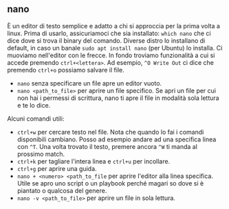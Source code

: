 ## nano

È un editor di testo semplice e adatto a chi si approccia per la prima volta a linux. Prima di usarlo, assicuriamoci che sia installato: `which nano` che ci dice dove si trova il binary del comando. Diverse distro lo installano di default, in caso un banale `sudo apt install nano` (per Ubuntu) lo installa. Ci muoviamo nell'editor con le frecce. In fondo troviamo funzionalità a cui si accede premendo `ctrl+<lettera>`. Ad esempio, `^O Write Out` ci dice che premendo `ctrl+o` possiamo salvare il file.

- `nano` senza specificare un file apre un editor vuoto. 
- `nano <path_to_file>` per aprire un file specifico. Se apri un file per cui non hai i permessi di scrittura, nano ti apre il file in modalità sola lettura e te lo dice. 

Alcuni comandi utili:
- `ctrl+w` per cercare testo nel file. Nota che quando lo fai i comandi disponibili cambiano. Posso ad esempio andare ad una specifica linea con `^T`. Una volta trovato il testo, premere ancora `^W` ti manda al prossimo match.
- `ctrl+k` per tagliare l'intera linea e `ctrl+u` per incollare. 
- `ctrl+g` per aprire una guida.
- `nano + <numero> <path_to_file` per aprire l'editor alla linea specifica. Utile se apro uno script o un playbook perché magari so dove si è piantato o qualcosa del genere.
- `nano -v <path_to_file>` per aprire un file in sola lettura.